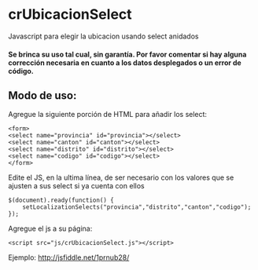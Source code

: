 # crUbicacionSelect
Javascript para elegir la ubicacion usando select anidados

#### Se brinca su uso tal cual, sin garantía. Por favor comentar si hay alguna corrección necesaria en cuanto a los datos desplegados o un error de código.

## Modo de uso:

Agregue la siguiente porción de HTML para añadir los select:

```
<form>
<select name="provincia" id="provincia"></select>
<select name="canton" id="canton"></select>
<select name="distrito" id="distrito"></select>
<select name="codigo" id="codigo"></select>
</form>
```

Edite el JS, en la ultima línea, de ser necesario con los valores que se ajusten a sus select si ya cuenta con ellos

```
$(document).ready(function() {
	setLocalizationSelects("provincia","distrito","canton","codigo");
});
```

Agregue el js a su página:

```
<script src="js/crUbicacionSelect.js"></script>
```

Ejemplo:
http://jsfiddle.net/1prnub28/
